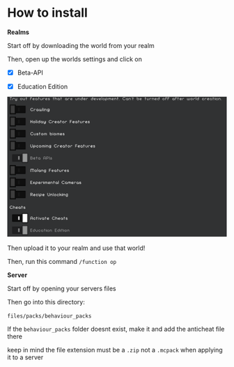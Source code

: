 # How to install

**__Realms__**

Start off by downloading the world from your realm

Then, open up the worlds settings and click on

- [x] Beta-API

- [x] Education Edition


![Alt text](image-1.png)

Then upload it to your realm and use that world!

Then, run this command ```/function op```


__**Server**__

Start off by opening your servers files

Then go into this directory:

```files/packs/behaviour_packs```

If the ```behaviour_packs``` folder doesnt exist, make it and add the anticheat file there

keep in mind the file extension must be a ```.zip``` not a ```.mcpack``` when applying it to a server